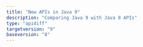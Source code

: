```yaml
---
title: "New APIs in Java 9"
description: "Comparing Java 9 with Java 8 APIs"
type: "apidiff"
targetversion: "9"
baseversion: "8"
---
```

